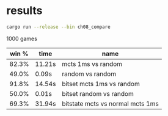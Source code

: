 # results


```sh
cargo run --release --bin ch08_compare
```

1000 games

| win % | time | name |
| ------- | ---- | ---- |
| 82.3% | 11.21s | mcts 1ms vs random |
| 49.0% | 0.09s | random vs random |
| 91.8% | 14.54s | bitset mcts 1ms vs random |
| 50.0% | 0.01s | bitset random vs random |
| 69.3% | 31.94s | bitstate mcts vs normal mcts 1ms |
